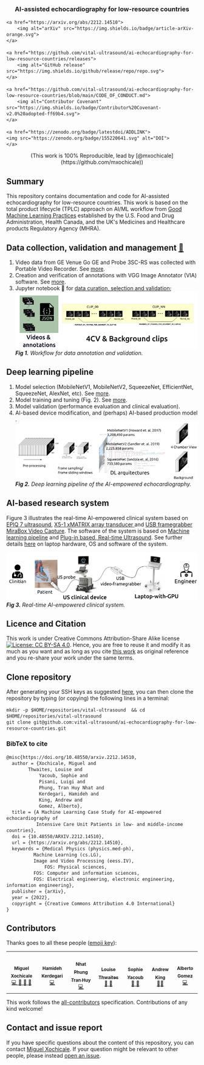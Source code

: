<h3 align="center">
	<p>
	AI-assisted echocardiography for low-resource countries  
	</p>
</h3>

<p align="center">
	
	<a href="https://arxiv.org/abs/2212.14510">
        <img alt="arXiv" src="https://img.shields.io/badge/article-arXiv-orange.svg">
	</a>
	
	<a href="https://github.com/vital-ultrasound/ai-echocardiography-for-low-resource-countries/releases">
        <img alt="GitHub release" src="https://img.shields.io/github/release/repo/repo.svg">
	</a>

	<a href="https://github.com/vital-ultrasound/ai-echocardiography-for-low-resource-countries/blob/main/CODE_OF_CONDUCT.md">
        <img alt="Contributor Covenant" src="https://img.shields.io/badge/Contributor%20Covenant-v2.0%20adopted-ff69b4.svg">
	</a>

	<a href="https://zenodo.org/badge/latestdoi/ADDLINK">
	<img src="https://zenodo.org/badge/155220641.svg" alt="DOI">
	</a>

</p>

<p align="center">
(This work is 100% Reproducible, lead by [@mxochicale](https://github.com/mxochicale))    
</p>

## Summary 
This repository contains documentation and code for AI-assisted echocardiography for low-resource countries.
This work is based on the total product lifecycle (TPLC) approach on AI/ML workflow from [Good Machine Learning Practices](scripts/learning-pipeline) established by the U.S. Food and Drug Administration, Health Canada, and the UK's Medicines and Healthcare products Regulatory Agency (MHRA).

## Data collection, validation and management [:open_file_folder:](data/)
1. Video data from GE Venue Go GE and Probe 3SC-RS was collected  with Portable Video Recorder. See [more](data/rawdata).
2. Creation and verification of annotations with VGG Image Annotator (VIA) software. See [more](data/labelling).
3. Jupyter notebook :notebook: for [data curation, selection and validation](scripts/curation-selection-validation); 
![fig](docs/figures/data-workflow.png)     
_**Fig 1.** Workflow for data annotation and validation._

## Deep learning pipeline
1. Model selection (MobileNetV1, MobileNetV2, SqueezeNet, EfficientNet, SqueezeNet, AlexNet, etc). See [more](source/models/architectures.py).
2. Model training and tuning (Fig. 2). See [more](scripts/learning-pipeline).
3. Model validation (performance evaluation and clinical evaluation). 
4. AI-based device modification, and (perhaps) AI-based production model . 
![fig](docs/figures/DL-pipeline.png)     
_**Fig 2.** Deep learning pipeline of the AI-empowered echocardiography._

## AI-based research system
Figure 3 illustrates the real-time AI-empowered clinical system based on [EPIQ 7 ultrasound](https://www.usa.philips.com/healthcare/product/HC795200C/epiq-7-ultrasound-system-for-cardiology), [X5-1 xMATRIX array transducer ](https://www.philips.co.uk/healthcare/product/HC989605400801/x5-1) and [USB framegrabber MiraBox Video Capture](https://miraboxbuy.com/collections/new-arrivals/products/hsv3211-video-capture-card).
The software of the system is based on [Machine learning pipeline](scripts/learning-pipeline) and [Plug-in based, Real-time Ultrasound](source/PRETUS_Plugins). 
See further details [here](docs) on laptop hardware, OS and software of the system.

![fig](docs/figures/rt-ai-system.png)    
_**Fig 3.** Real-time AI-empowered clinical system._  


## Licence and Citation 
This work is under Creative Commons Attribution-Share Alike license [![License: CC BY-SA 4.0](https://licensebuttons.net/l/by-sa/4.0/80x15.png)](https://creativecommons.org/licenses/by-sa/4.0/). 
Hence, you are free to reuse it and modify it as much as you want and as long as you cite [this work](https://github.com/budai4medtech/miua2022) as original reference and you re-share your work under the same terms.

## Clone repository
After generating your SSH keys as suggested [here](https://docs.github.com/en/authentication/connecting-to-github-with-ssh/generating-a-new-ssh-key-and-adding-it-to-the-ssh-agent), you can then clone the repository by typing (or copying) the following lines in a terminal:
```
mkdir -p $HOME/repositories/vital-ultrasound  && cd $HOME/repositories/vital-ultrasound
git clone git@github.com:vital-ultrasound/ai-echocardiography-for-low-resource-countries.git
```

### BibTeX to cite
```
@misc{https://doi.org/10.48550/arxiv.2212.14510,
  author = {Xochicale, Miguel and 
	    Thwaites, Louise and 
            Yacoub, Sophie and 
            Pisani, Luigi and 
            Phung, Tran Huy Nhat and 
            Kerdegari, Hamideh and 
            King, Andrew and 
            Gomez, Alberto}, 
  title = {A Machine Learning Case Study for AI-empowered echocardiography of 
           Intensive Care Unit Patients in low- and middle-income countries},
  doi = {10.48550/ARXIV.2212.14510},
  url = {https://arxiv.org/abs/2212.14510},
  keywords = {Medical Physics (physics.med-ph), 
	      Machine Learning (cs.LG), 
	      Image and Video Processing (eess.IV), 
              FOS: Physical sciences, 
	      FOS: Computer and information sciences, 
	      FOS: Electrical engineering, electronic engineering, information engineering},
  publisher = {arXiv},
  year = {2022},
  copyright = {Creative Commons Attribution 4.0 International}
}
```

## Contributors
Thanks goes to all these people ([emoji key](https://allcontributors.org/docs/en/emoji-key)):  
<!-- ALL-CONTRIBUTORS-LIST:START - Do not remove or modify this section -->
<!-- prettier-ignore-start -->
<!-- markdownlint-disable -->

<table>
  <tr>
    <td align="center"><a href="https://github.com/mxochicale"><img src="https://avatars1.githubusercontent.com/u/11370681?v=4?s=100" width="100px;" alt=""/><br /><sub><b>Miguel Xochicale</b></sub>           </a><br /><a href="https://github.com/vital-ultrasound/echocardiography/commits?author=mxochicale" title="Code">💻 🔬 🤔 </a> <a href="https://github.com/fepegar/torchio/commits?author=mxochicale" title="Documentation">📖</a></td>
    <td align="center"><a href="https://github.com/hamidehkerdegari"><img src="https://avatars1.githubusercontent.com/u/30697849?v=4?s=100" width="100px;" alt=""/><br /><sub><b>Hamideh Kerdegari </b></sub>   </a><br /><a href="https://github.com/vital-ultrasound/echocardiography/commits?author=hamidehkerdegari" title="Code">💻</a> </td>
    <td align="center"><a href="https://github.com/huynhatd13"><img src="https://avatars1.githubusercontent.com/u/33121364?v=4?s=100" width="100px;" alt=""/><br /><sub><b>Nhat Phung Tran Huy</b></sub>        </a><br /><a href="https://github.com/vital-ultrasound/echocardiography/commits?author=huynhatd13" title="Code">💻</a></td>
    <td align="center"><a href="https://github.com/"><img src="https://avatars1.githubusercontent.com/u/23114020?v=4?s=100" width="100px;" alt=""/><br /><sub><b>Louise Thwaites</b></sub>        </a><br /><a href="https://github.com/vital-ultrasound/echocardiography/commits?author=" title="Research">  🔬 🤔  </a></td>
    <td align="center"><a href="https://github.com/"><img src="https://avatars1.githubusercontent.com/u/23114020?v=4?s=100" width="100px;" alt=""/><br /><sub><b>Sophie Yacoub</b></sub>        </a><br /><a href="https://github.com/vital-ultrasound/echocardiography/commits?author=" title="Research">  🔬 🤔  </a></td>
    <td align="center"><a href="https://github.com/atoandy"><img src="https://avatars1.githubusercontent.com/u/38954988?v=4?s=100" width="100px;" alt=""/><br /><sub><b>Andrew King</b></sub>        </a><br /><a href="https://github.com/vital-ultrasound/nnUNet-for-PRETUS/commits?author=atoandy" title="Research">  🔬🤔  </a></td>
    <td align="center"><a href="https://github.com/gomezalberto"><img src="https://avatars1.githubusercontent.com/u/1684834?v=4?s=100" width="100px;" alt=""/><br /><sub><b>Alberto Gomez</b></sub>             </a><br /><a href="https://github.com/vital-ultrasound/echocardiography/commits?author=gomezalberto" title="Code">💻</a></td>
  </tr>
</table>
<!-- markdownlint-restore -->
<!-- prettier-ignore-end -->

<!-- ALL-CONTRIBUTORS-LIST:END -->

This work follows the [all-contributors](https://github.com/all-contributors/all-contributors) specification. 
Contributions of any kind welcome!

## Contact and issue report
If you have specific questions about the content of this repository, you can contact [Miguel Xochicale](https://github.com/mxochicale). 
If your question might be relevant to other people, please instead [open an issue](https://github.com/vital-ultrasound/ai-assisted-echocardiography-for-low-resource-countries/issues).  
